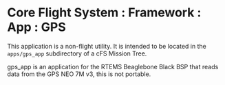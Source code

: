 # Core Flight System : Framework : App : GPS

This application is a non-flight utility. It is intended to be located in the `apps/gps_app` subdirectory of a cFS Mission Tree.

gps_app is an application for the RTEMS Beaglebone Black BSP that reads data from the GPS NEO 7M v3, this is not portable.
